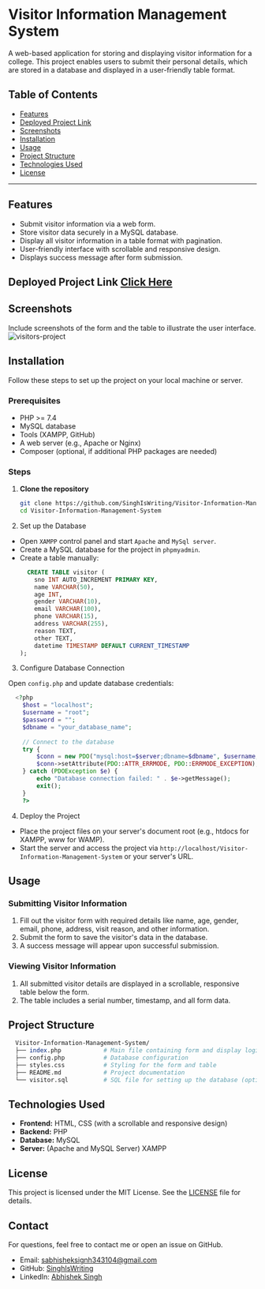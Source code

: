 # Visitor Information Management System

A web-based application for storing and displaying visitor information for a college. This project enables users to submit their personal details, which are stored in a database and displayed in a user-friendly table format. 

## Table of Contents

- [Features](#features)
- [Deployed Project Link](#deployed-project-link)
- [Screenshots](#screenshots)
- [Installation](#installation)
- [Usage](#usage)
- [Project Structure](#project-structure)
- [Technologies Used](#technologies-used)
- [License](#license)

---

## Features

- Submit visitor information via a web form.
- Store visitor data securely in a MySQL database.
- Display all visitor information in a table format with pagination.
- User-friendly interface with scrollable and responsive design.
- Displays success message after form submission.

## Deployed Project Link [Click Here](http://data-store.infinityfreeapp.com/visitors-project/)

## Screenshots
Include screenshots of the form and the table to illustrate the user interface.
![visitors-project](https://github.com/user-attachments/assets/70113c83-286e-4301-bf13-585c81f6e8a3)

## Installation

Follow these steps to set up the project on your local machine or server.

### Prerequisites

- PHP >= 7.4
- MySQL database
- Tools (XAMPP, GitHub)
- A web server (e.g., Apache or Nginx)
- Composer (optional, if additional PHP packages are needed)

### Steps

1. **Clone the repository**

   ```bash
   git clone https://github.com/SinghIsWriting/Visitor-Information-Management-System.git
   cd Visitor-Information-Management-System
   ```
2. Set up the Database

- Open `XAMPP` control panel and start `Apache` and `MySql server`.
- Create a MySQL database for the project in `phpmyadmin`.
- Create a table manually:
  ```sql
    CREATE TABLE visitor (
      sno INT AUTO_INCREMENT PRIMARY KEY,
      name VARCHAR(50),
      age INT,
      gender VARCHAR(10),
      email VARCHAR(100),
      phone VARCHAR(15),
      address VARCHAR(255),
      reason TEXT,
      other TEXT,
      datetime TIMESTAMP DEFAULT CURRENT_TIMESTAMP
  );
  ```
3. Configure Database Connection

Open `config.php` and update database credentials:
  ```php
    <?php
      $host = "localhost";
      $username = "root";
      $password = "";
      $dbname = "your_database_name";
      
      // Connect to the database
      try {
          $conn = new PDO("mysql:host=$server;dbname=$dbname", $username, $password);
          $conn->setAttribute(PDO::ATTR_ERRMODE, PDO::ERRMODE_EXCEPTION);
      } catch (PDOException $e) {
          echo "Database connection failed: " . $e->getMessage();
          exit();
      }
      ?>
  ```
4. Deploy the Project

- Place the project files on your server's document root (e.g., htdocs for XAMPP, www for WAMP).
- Start the server and access the project via `http://localhost/Visitor-Information-Management-System` or your server's URL.

## Usage
### Submitting Visitor Information
1. Fill out the visitor form with required details like name, age, gender, email, phone, address, visit reason, and other information.
2. Submit the form to save the visitor's data in the database.
3. A success message will appear upon successful submission.

### Viewing Visitor Information
1. All submitted visitor details are displayed in a scrollable, responsive table below the form.
2. The table includes a serial number, timestamp, and all form data.

## Project Structure
  ```perl
    Visitor-Information-Management-System/
    ├── index.php            # Main file containing form and display logic
    ├── config.php           # Database configuration
    ├── styles.css           # Styling for the form and table
    ├── README.md            # Project documentation
    └── visitor.sql          # SQL file for setting up the database (optional)
  ```

## Technologies Used
- **Frontend:** HTML, CSS (with a scrollable and responsive design)
- **Backend:** PHP
- **Database:** MySQL
- **Server:** (Apache and MySQL Server) XAMPP

## License
This project is licensed under the MIT License. See the [LICENSE](LICENSE) file for details.

## Contact
For questions, feel free to contact me or open an issue on GitHub.
* Email: sabhisheksignh343104@gmail.com
* GitHub: [SinghIsWriting](https://github.com/SinghIsWriting)
* LinkedIn: [Abhishek Singh](https://www.linkedin.com/in/abhishek-singh-bba2662a9)


